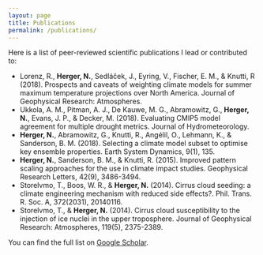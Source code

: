 ```yaml
---
layout: page
title: Publications
permalink: /publications/
---
```


Here is a list of peer-reviewed scientific publications I lead or contributed to:

* Lorenz, R., **Herger, N.**, Sedláček, J., Eyring, V., Fischer, E. M., & Knutti, R (2018). Prospects and caveats of weighting climate models for summer maximum temperature projections over North America. Journal of Geophysical Research: Atmospheres.
* Ukkola, A. M., Pitman, A. J., De Kauwe, M. G., Abramowitz, G., **Herger, N.**, Evans, J. P., & Decker, M. (2018). Evaluating CMIP5 model agreement for multiple drought metrics. Journal of Hydrometeorology.
* **Herger, N.**, Abramowitz, G., Knutti, R., Angélil, O., Lehmann, K., & Sanderson, B. M. (2018). Selecting a climate model subset to optimise key ensemble properties. Earth System Dynamics, 9(1), 135.
* **Herger, N.**, Sanderson, B. M., & Knutti, R. (2015). Improved pattern scaling approaches for the use in climate impact studies. Geophysical Research Letters, 42(9), 3486-3494.
* Storelvmo, T., Boos, W. R., & **Herger, N.** (2014). Cirrus cloud seeding: a climate engineering mechanism with reduced side effects?. Phil. Trans. R. Soc. A, 372(2031), 20140116.
* Storelvmo, T., & **Herger, N.** (2014). Cirrus cloud susceptibility to the injection of ice nuclei in the upper troposphere. Journal of Geophysical Research: Atmospheres, 119(5), 2375-2389.


You can find the full list on [Google Scholar](https://scholar.google.com.au/citations?user=pY9LckMAAAAJ&hl=en "Publications").